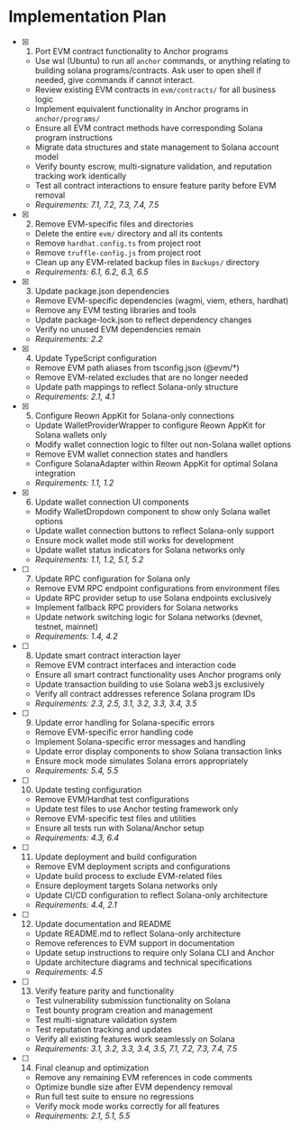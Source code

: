 # Implementation Plan

- [x] 1. Port EVM contract functionality to Anchor programs

  - Use wsl (Ubuntu) to run all `anchor` commands, or anything relating to building solana programs/contracts. Ask user to open shell if needed, give commands if cannot interact.
  - Review existing EVM contracts in `evm/contracts/` for all business logic
  - Implement equivalent functionality in Anchor programs in `anchor/programs/`
  - Ensure all EVM contract methods have corresponding Solana program instructions
  - Migrate data structures and state management to Solana account model
  - Verify bounty escrow, multi-signature validation, and reputation tracking work identically
  - Test all contract interactions to ensure feature parity before EVM removal
  - _Requirements: 7.1, 7.2, 7.3, 7.4, 7.5_
- [x] 2. Remove EVM-specific files and directories

  - Delete the entire `evm/` directory and all its contents
  - Remove `hardhat.config.ts` from project root
  - Remove `truffle-config.js` from project root
  - Clean up any EVM-related backup files in `Backups/` directory
  - _Requirements: 6.1, 6.2, 6.3, 6.5_

- [x] 3. Update package.json dependencies

  - Remove EVM-specific dependencies (wagmi, viem, ethers, hardhat)
  - Remove any EVM testing libraries and tools
  - Update package-lock.json to reflect dependency changes
  - Verify no unused EVM dependencies remain
  - _Requirements: 2.2_

- [x] 4. Update TypeScript configuration

  - Remove EVM path aliases from tsconfig.json (@evm/\*)
  - Remove EVM-related excludes that are no longer needed
  - Update path mappings to reflect Solana-only structure
  - _Requirements: 2.1, 4.1_

- [x] 5. Configure Reown AppKit for Solana-only connections

  - Update WalletProviderWrapper to configure Reown AppKit for Solana wallets only
  - Modify wallet connection logic to filter out non-Solana wallet options
  - Remove EVM wallet connection states and handlers
  - Configure SolanaAdapter within Reown AppKit for optimal Solana integration
  - _Requirements: 1.1, 1.2_

- [x] 6. Update wallet connection UI components










  - Modify WalletDropdown component to show only Solana wallet options
  - Update wallet connection buttons to reflect Solana-only support
  - Ensure mock wallet mode still works for development
  - Update wallet status indicators for Solana networks only
  - _Requirements: 1.1, 1.2, 5.1, 5.2_

- [ ] 7. Update RPC configuration for Solana only

  - Remove EVM RPC endpoint configurations from environment files
  - Update RPC provider setup to use Solana endpoints exclusively
  - Implement fallback RPC providers for Solana networks
  - Update network switching logic for Solana networks (devnet, testnet, mainnet)
  - _Requirements: 1.4, 4.2_

- [ ] 8. Update smart contract interaction layer

  - Remove EVM contract interfaces and interaction code
  - Ensure all smart contract functionality uses Anchor programs only
  - Update transaction building to use Solana web3.js exclusively
  - Verify all contract addresses reference Solana program IDs
  - _Requirements: 2.3, 2.5, 3.1, 3.2, 3.3, 3.4, 3.5_

- [ ] 9. Update error handling for Solana-specific errors

  - Remove EVM-specific error handling code
  - Implement Solana-specific error messages and handling
  - Update error display components to show Solana transaction links
  - Ensure mock mode simulates Solana errors appropriately
  - _Requirements: 5.4, 5.5_

- [ ] 10. Update testing configuration

  - Remove EVM/Hardhat test configurations
  - Update test files to use Anchor testing framework only
  - Remove EVM-specific test files and utilities
  - Ensure all tests run with Solana/Anchor setup
  - _Requirements: 4.3, 6.4_

- [ ] 11. Update deployment and build configuration

  - Remove EVM deployment scripts and configurations
  - Update build process to exclude EVM-related files
  - Ensure deployment targets Solana networks only
  - Update CI/CD configuration to reflect Solana-only architecture
  - _Requirements: 4.4, 2.1_

- [ ] 12. Update documentation and README

  - Update README.md to reflect Solana-only architecture
  - Remove references to EVM support in documentation
  - Update setup instructions to require only Solana CLI and Anchor
  - Update architecture diagrams and technical specifications
  - _Requirements: 4.5_

- [ ] 13. Verify feature parity and functionality

  - Test vulnerability submission functionality on Solana
  - Test bounty program creation and management
  - Test multi-signature validation system
  - Test reputation tracking and updates
  - Verify all existing features work seamlessly on Solana
  - _Requirements: 3.1, 3.2, 3.3, 3.4, 3.5, 7.1, 7.2, 7.3, 7.4, 7.5_

- [ ] 14. Final cleanup and optimization
  - Remove any remaining EVM references in code comments
  - Optimize bundle size after EVM dependency removal
  - Run full test suite to ensure no regressions
  - Verify mock mode works correctly for all features
  - _Requirements: 2.1, 5.1, 5.5_
